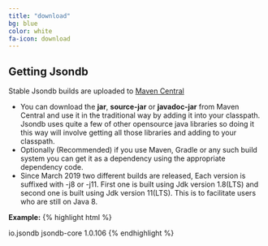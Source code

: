 ```yaml
---
title: "download"
bg: blue
color: white
fa-icon: download
---
```


## Getting Jsondb

Stable Jsondb builds are uploaded to [Maven Central](http://search.maven.org/#search%7Cgav%7C1%7Cg%3A%22io.jsondb%22%20AND%20a%3A%22jsondb-core%22)

- You can download the **jar**, **source-jar** or **javadoc-jar** from Maven Central and use it in the traditional way by adding it into your classpath. Jsondb uses quite a few of other opensource java libraries so doing it this way will involve getting all those libraries and adding to your classpath.
- Optionally (Recommended) if you use Maven, Gradle or any such build system you can get it as a dependency using the appropriate dependency code.
- Since March 2019 two different builds are released, Each version is suffixed with -j8 or -j11. First one is built using Jdk version 1.8(LTS) and second one is built using Jdk version 11(LTS). This is to facilitate users who are still on Java 8.

**Example:**
{% highlight html %}
<!-- https://mvnrepository.com/artifact/io.jsondb/jsondb-core -->
<dependency>
  <groupId>io.jsondb</groupId>
  <artifactId>jsondb-core</artifactId>
  <version>1.0.106</version>
</dependency>
{% endhighlight %}
